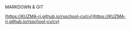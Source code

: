 MARKDOWN & GIT

[https://KUZMA-ri.github.io/rsschool-cv/cv](https://KUZMA-ri.github.io/rsschool-cv/cv)